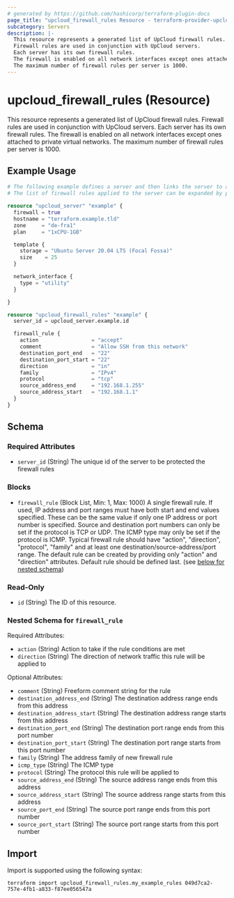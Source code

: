 ```yaml
---
# generated by https://github.com/hashicorp/terraform-plugin-docs
page_title: "upcloud_firewall_rules Resource - terraform-provider-upcloud"
subcategory: Servers
description: |-
  This resource represents a generated list of UpCloud firewall rules.
  Firewall rules are used in conjunction with UpCloud servers.
  Each server has its own firewall rules.
  The firewall is enabled on all network interfaces except ones attached to private virtual networks.
  The maximum number of firewall rules per server is 1000.
---
```


# upcloud_firewall_rules (Resource)

This resource represents a generated list of UpCloud firewall rules. 
		Firewall rules are used in conjunction with UpCloud servers. 
		Each server has its own firewall rules. 
		The firewall is enabled on all network interfaces except ones attached to private virtual networks. 
		The maximum number of firewall rules per server is 1000.

## Example Usage

```terraform
# The following example defines a server and then links the server to a single firewall rule. 
# The list of firewall rules applied to the server can be expanded by providing additional server_firewall_rules blocks.

resource "upcloud_server" "example" {
  firewall = true
  hostname = "terraform.example.tld"
  zone     = "de-fra1"
  plan     = "1xCPU-1GB"

  template {
    storage = "Ubuntu Server 20.04 LTS (Focal Fossa)"
    size    = 25
  }

  network_interface {
    type = "utility"
  }

}

resource "upcloud_firewall_rules" "example" {
  server_id = upcloud_server.example.id

  firewall_rule {
    action                 = "accept"
    comment                = "Allow SSH from this network"
    destination_port_end   = "22"
    destination_port_start = "22"
    direction              = "in"
    family                 = "IPv4"
    protocol               = "tcp"
    source_address_end     = "192.168.1.255"
    source_address_start   = "192.168.1.1"
  }
}
```

<!-- schema generated by tfplugindocs -->
## Schema

### Required Attributes

- `server_id` (String) The unique id of the server to be protected the firewall rules

### Blocks

- `firewall_rule` (Block List, Min: 1, Max: 1000) A single firewall rule.
				If used, IP address and port ranges must have both start and end values specified. These can be the same value if only one IP address or port number is specified.
				Source and destination port numbers can only be set if the protocol is TCP or UDP.
				The ICMP type may only be set if the protocol is ICMP.
				Typical firewall rule should have "action", "direction", "protocol", "family" and at least one destination/source-address/port range.
				The default rule can be created by providing only "action" and "direction" attributes. Default rule should be defined last. (see [below for nested schema](#nestedblock--firewall_rule))

### Read-Only

- `id` (String) The ID of this resource.

<a id="nestedblock--firewall_rule"></a>
### Nested Schema for `firewall_rule`

Required Attributes:

- `action` (String) Action to take if the rule conditions are met
- `direction` (String) The direction of network traffic this rule will be applied to

Optional Attributes:

- `comment` (String) Freeform comment string for the rule
- `destination_address_end` (String) The destination address range ends from this address
- `destination_address_start` (String) The destination address range starts from this address
- `destination_port_end` (String) The destination port range ends from this port number
- `destination_port_start` (String) The destination port range starts from this port number
- `family` (String) The address family of new firewall rule
- `icmp_type` (String) The ICMP type
- `protocol` (String) The protocol this rule will be applied to
- `source_address_end` (String) The source address range ends from this address
- `source_address_start` (String) The source address range starts from this address
- `source_port_end` (String) The source port range ends from this port number
- `source_port_start` (String) The source port range starts from this port number

## Import

Import is supported using the following syntax:

```shell
terraform import upcloud_firewall_rules.my_example_rules 049d7ca2-757e-4fb1-a833-f87ee056547a
```
